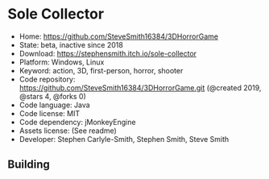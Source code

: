 # Sole Collector

- Home: https://github.com/SteveSmith16384/3DHorrorGame
- State: beta, inactive since 2018
- Download: https://stephensmith.itch.io/sole-collector
- Platform: Windows, Linux
- Keyword: action, 3D, first-person, horror, shooter
- Code repository: https://github.com/SteveSmith16384/3DHorrorGame.git (@created 2019, @stars 4, @forks 0)
- Code language: Java
- Code license: MIT
- Code dependency: jMonkeyEngine
- Assets license: (See readme)
- Developer: Stephen Carlyle-Smith, Stephen Smith, Steve Smith

## Building
